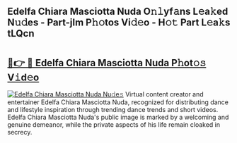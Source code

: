 ## Edelfa Chiara Masciotta Nuda O𝚗𝚕yf𝚊ns L𝚎a𝚔ed N𝚞𝚍es - Part-jIm P𝚑𝚘tos Vi𝚍𝚎o - H𝚘𝚝 Part L𝚎a𝚔s tLQcn

# <h2><a href="http://kf1tljz.oniu.top/?m=Edelfa+Chiara+Masciotta+Nuda">🔗👉 🔴 Edelfa Chiara Masciotta Nuda P𝚑ot𝚘𝚜 V𝚒d𝚎o</a></h2>

[![Edelfa Chiara Masciotta Nuda Nu𝚍e𝚜](https://i.imgur.com/0qMVB7G.gif)](http://kf1tljz.oniu.top/?m=Edelfa+Chiara+Masciotta+Nuda)
Virtual content creator and entertainer Edelfa Chiara Masciotta Nuda, recognized for distributing dance and lifestyle inspiration through trending dance trends and short videos. Edelfa Chiara Masciotta Nuda's public image is marked by a welcoming and genuine demeanor, while the private aspects of his life remain cloaked in secrecy.  
